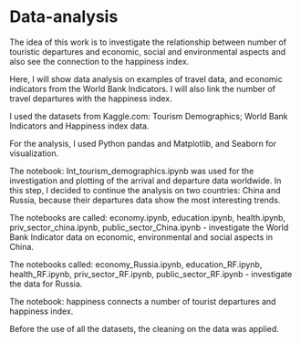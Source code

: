# Data-analysis
The idea of this work is to investigate the relationship between number of touristic departures and economic, social and environmental aspects and also see the connection to the happiness index. 

Here, I will show data analysis on examples of travel data, and economic indicators from the World Bank Indicators. I will also link the number of travel departures with the happiness index. 

I used the datasets from Kaggle.com: 
Tourism Demographics; World Bank Indicators and Happiness index data.

For the analysis, I used Python pandas and Matplotlib, and Seaborn for visualization.

The notebook: Int_tourism_demographics.ipynb was used for the investigation and plotting of the arrival and departure data worldwide.
In this step, I decided to continue the analysis on two countries: China and Russia, because their departures data show the most interesting trends. 

The notebooks are called: economy.ipynb, education.ipynb, health.ipynb, priv_sector_china.ipynb, public_sector_China.ipynb - investigate the World Bank Indicator data on economic, environmental and social aspects in China.

The notebooks called: economy_Russia.ipynb, education_RF.ipynb, health_RF.ipynb, priv_sector_RF.ipynb, public_sector_RF.ipynb - investigate the data for Russia.

The notebook: happiness connects a number of tourist departures and happiness index.

Before the use of all the datasets, the cleaning on the data was applied.
